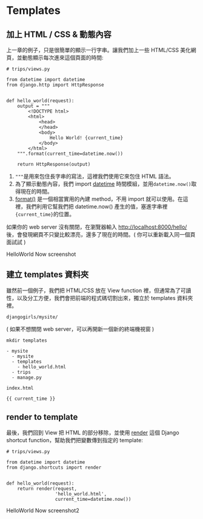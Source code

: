 # Templates



## 加上 HTML / CSS & 動態內容

上一章的例子，只是很簡單的顯示一行字串。讓我們加上一些 HTML/CSS 美化網頁，並動態顯示每次進來這個頁面的時間:

```
# trips/views.py

from datetime import datetime
from django.http import HttpResponse


def hello_world(request):
    output = """
        <!DOCTYPE html>
        <html>
            <head>
            </head>
            <body>
                Hello World! {current_time}
            </body>
        </html>
    """.format(current_time=datetime.now())

    return HttpResponse(output)
```
1. `"""`是用來包住長字串的寫法，這裡我們使用它來包住 HTML 語法。
2. 為了顯示動態內容，我們 import [datetime](https://docs.python.org/3.1/library/datetime.html) 時間模組，並用`datetime.now()`取得現在的時間。
3. [format()](https://docs.python.org/3/library/string.html#string-formatting) 是一個相當實用的內建 method，不用 import 就可以使用。在這裡，我們利用它幫我們把 datetime.now() 產生的值，塞進字串裡`{current_time}`的位置。

如果你的 web server 沒有關閉，在瀏覽器輸入 [http://localhost:8000/hello/](http://localhost:8000/hello/) 後，會發現網頁不只變比較漂亮，還多了現在的時間。( 你可以重新載入同一個頁面試試 )

HelloWorld Now screenshot


## 建立 templates 資料夾

雖然前一個例子，我們把 HTML/CSS 放在 View function 裡，但通常為了可讀性，以及分工方便，我們會把前端的程式碼切割出來，獨立於 templates 資料夾裡。

`djangogirls/mysite/`

( 如果不想關閉 web server，可以再開新一個新的終端機視窗 )

```
mkdir templates
```

```
- mysite
  - mysite
  - templates
    - hello_world.html
  - trips
  - manage.py
```

`index.html`

`{{ current_time }}`

## render to template

最後，我們回到 View 把 HTML 的部分移除，並使用 [render](https://docs.djangoproject.com/en/1.7/topics/http/shortcuts/) 這個 Django shortcut function，幫助我們把變數傳到指定的 template:

```
# trips/views.py

from datetime import datetime
from django.shortcuts import render


def hello_world(request):
    return render(request,
                  'hello_world.html',
                  current_time=datetime.now())
```

HelloWorld Now screenshot2
